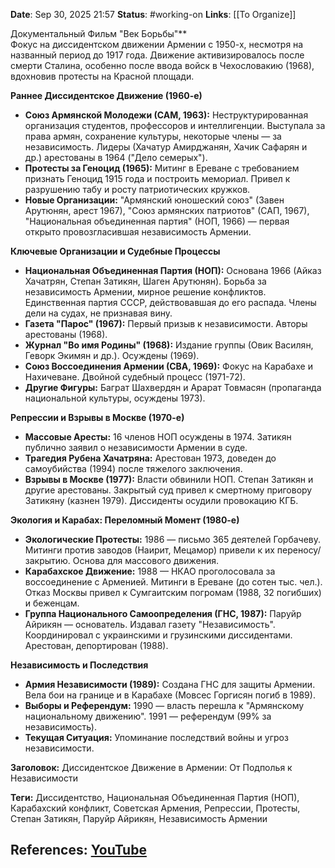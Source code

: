 **Date**: Sep 30, 2025 21:57
**Status**: #working-on
**Links**: [[To Organize]] 

Документальный Фильм "Век Борьбы"**  
Фокус на диссидентском движении Армении с 1950-х, несмотря на названный период до 1917 года. Движение активизировалось после смерти Сталина, особенно после ввода войск в Чехословакию (1968), вдохновив протесты на Красной площади.

**Раннее Диссидентское Движение (1960-е)**  
- **Союз Армянской Молодежи (САМ, 1963):** Неструктурированная организация студентов, профессоров и интеллигенции. Выступала за права армян, сохранение культуры, некоторые члены — за независимость. Лидеры (Хачатур Амирджанян, Хачик Сафарян и др.) арестованы в 1964 ("Дело семерых").  
- **Протесты за Геноцид (1965):** Митинг в Ереване с требованием признать Геноцид 1915 года и построить мемориал. Привел к разрушению табу и росту патриотических кружков.  
- **Новые Организации:** "Армянский юношеский союз" (Завен Арутюнян, арест 1967), "Союз армянских патриотов" (САП, 1967), "Национальная объединенная партия" (НОП, 1966) — первая открыто провозгласившая независимость Армении.

**Ключевые Организации и Судебные Процессы**  
- **Национальная Объединенная Партия (НОП):** Основана 1966 (Айказ Хачатрян, Степан Затикян, Шаген Арутюнян). Борьба за независимость Армении, мирное решение конфликтов. Единственная партия СССР, действовавшая до его распада. Члены дели на судах, не признавая вину.  
- **Газета "Парос" (1967):** Первый призыв к независимости. Авторы арестованы (1968).  
- **Журнал "Во имя Родины" (1968):** Издание группы (Овик Василян, Геворк Экимян и др.). Осуждены (1969).  
- **Союз Воссоединения Армении (СВА, 1969):** Фокус на Карабахе и Нахичеване. Двойной судебный процесс (1971-72).  
- **Другие Фигуры:** Баграт Шахвердян и Арарат Товмасян (пропаганда национальной культуры, осуждены 1973).

**Репрессии и Взрывы в Москве (1970-е)**  
- **Массовые Аресты:** 16 членов НОП осуждены в 1974. Затикян публично заявил о независимости Армении в суде.  
- **Трагедия Рубена Хачатряна:** Арестован 1973, доведен до самоубийства (1994) после тяжелого заключения.  
- **Взрывы в Москве (1977):** Власти обвинили НОП. Степан Затикян и другие арестованы. Закрытый суд привел к смертному приговору Затикяну (казнен 1979). Диссиденты осудили провокацию КГБ.

**Экология и Карабах: Переломный Момент (1980-е)**  
- **Экологические Протесты:** 1986 — письмо 365 деятелей Горбачеву. Митинги против заводов (Наирит, Мецамор) привели к их переносу/закрытию. Основа для массового движения.  
- **Карабахское Движение:** 1988 — НКАО проголосовала за воссоединение с Арменией. Митинги в Ереване (до сотен тыс. чел.). Отказ Москвы привел к Сумгаитским погромам (1988, 32 погибших) и беженцам.  
- **Группа Национального Самоопределения (ГНС, 1987):** Паруйр Айрикян — основатель. Издавал газету "Независимость". Координировал с украинскими и грузинскими диссидентами. Арестован, депортирован (1988).

**Независимость и Последствия**  
- **Армия Независимости (1989):** Создана ГНС для защиты Армении. Вела бои на границе и в Карабахе (Мовсес Горгисян погиб в 1989).  
- **Выборы и Референдум:** 1990 — власть перешла к "Армянскому национальному движению". 1991 — референдум (99% за независимость).  
- **Текущая Ситуация:** Упоминание последствий войны и угроз независимости.

**Заголовок:** Диссидентское Движение в Армении: От Подполья к Независимости  

**Теги:** Диссидентство, Национальная Объединенная Партия (НОП), Карабахский конфликт, Советская Армения, Репрессии, Протесты, Степан Затикян, Паруйр Айрикян, Независимость Армении

## References: [YouTube](https://www.youtube.com/watch?v=-mXYGMQPWAE)
